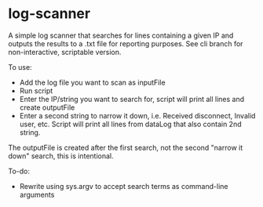 # log-scanner
A simple log scanner that searches for lines containing a given IP and outputs the results to a .txt file for reporting purposes.
See cli branch for non-interactive, scriptable version.

To use:
- Add the log file you want to scan as inputFile
- Run script
- Enter the IP/string you want to search for, script will print all lines and create outputFile
- Enter a second string to narrow it down, i.e. Received disconnect, Invalid user, etc. Script will print all lines from dataLog that also contain 2nd string.

The outputFile is created after the first search, not the second "narrow it down" search, this is intentional.

To-do:
- Rewrite using sys.argv to accept search terms as command-line arguments
